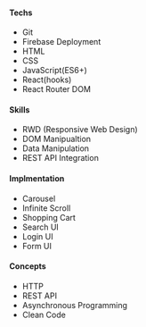 #### Techs

- Git
- Firebase Deployment
- HTML
- CSS
- JavaScript(ES6+)
- React(hooks)
- React Router DOM

#### Skills

- RWD (Responsive Web Design)
- DOM Manipualtion
- Data Manipulation
- REST API Integration

#### Implmentation

- Carousel
- Infinite Scroll
- Shopping Cart
- Search UI
- Login UI
- Form UI

#### Concepts

- HTTP
- REST API
- Asynchronous Programming
- Clean Code
